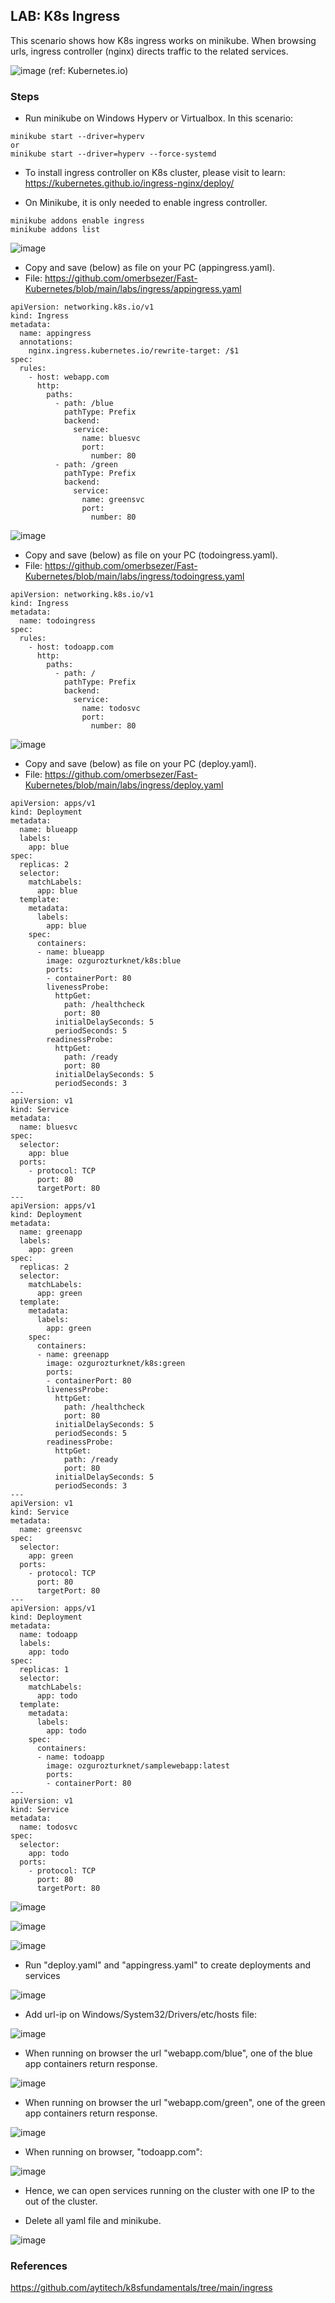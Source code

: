 ## LAB: K8s Ingress

This scenario shows how K8s ingress works on minikube. When browsing urls, ingress controller (nginx) directs traffic to the related services.

![image](https://user-images.githubusercontent.com/10358317/152985194-76a3cb57-70c4-438a-a714-eae7ef287d83.png) (ref: Kubernetes.io)

### Steps

- Run minikube on Windows Hyperv or Virtualbox. In this scenario:

```
minikube start --driver=hyperv
or
minikube start --driver=hyperv --force-systemd
```

- To install ingress controller on K8s cluster, please visit to learn: <https://kubernetes.github.io/ingress-nginx/deploy/>

- On Minikube, it is only needed to enable ingress controller.

```
minikube addons enable ingress
minikube addons list
```

![image](https://user-images.githubusercontent.com/10358317/152980050-9f59638e-22d2-4581-a045-0c4199cb0be1.png)

- Copy and save (below) as file on your PC (appingress.yaml).
- File: <https://github.com/omerbsezer/Fast-Kubernetes/blob/main/labs/ingress/appingress.yaml>

```
apiVersion: networking.k8s.io/v1
kind: Ingress
metadata:
  name: appingress
  annotations:
    nginx.ingress.kubernetes.io/rewrite-target: /$1
spec:
  rules:
    - host: webapp.com
      http:
        paths:
          - path: /blue
            pathType: Prefix
            backend:
              service:
                name: bluesvc
                port:
                  number: 80
          - path: /green
            pathType: Prefix
            backend:
              service:
                name: greensvc
                port:
                  number: 80
```

![image](https://user-images.githubusercontent.com/10358317/154954648-e730fbcd-4eb0-4a4c-a189-f1e9e118cdd0.png)

- Copy and save (below) as file on your PC (todoingress.yaml).
- File: <https://github.com/omerbsezer/Fast-Kubernetes/blob/main/labs/ingress/todoingress.yaml>

```
apiVersion: networking.k8s.io/v1
kind: Ingress
metadata:
  name: todoingress
spec:
  rules:
    - host: todoapp.com
      http:
        paths:
          - path: /
            pathType: Prefix
            backend:
              service:
                name: todosvc
                port:
                  number: 80
```

![image](https://user-images.githubusercontent.com/10358317/154954757-4e873d67-855b-4123-85ce-48b6acfc839e.png)

- Copy and save (below) as file on your PC (deploy.yaml).
- File: <https://github.com/omerbsezer/Fast-Kubernetes/blob/main/labs/ingress/deploy.yaml>

```
apiVersion: apps/v1
kind: Deployment
metadata:
  name: blueapp
  labels:
    app: blue
spec:
  replicas: 2
  selector:
    matchLabels:
      app: blue
  template:
    metadata:
      labels:
        app: blue
    spec:
      containers:
      - name: blueapp
        image: ozgurozturknet/k8s:blue
        ports:
        - containerPort: 80
        livenessProbe:
          httpGet:
            path: /healthcheck
            port: 80
          initialDelaySeconds: 5
          periodSeconds: 5
        readinessProbe:
          httpGet:
            path: /ready
            port: 80
          initialDelaySeconds: 5
          periodSeconds: 3
---
apiVersion: v1
kind: Service
metadata:
  name: bluesvc
spec:
  selector:
    app: blue
  ports:
    - protocol: TCP
      port: 80
      targetPort: 80
---
apiVersion: apps/v1
kind: Deployment
metadata:
  name: greenapp
  labels:
    app: green
spec:
  replicas: 2
  selector:
    matchLabels:
      app: green
  template:
    metadata:
      labels:
        app: green
    spec:
      containers:
      - name: greenapp
        image: ozgurozturknet/k8s:green
        ports:
        - containerPort: 80
        livenessProbe:
          httpGet:
            path: /healthcheck
            port: 80
          initialDelaySeconds: 5
          periodSeconds: 5
        readinessProbe:
          httpGet:
            path: /ready
            port: 80
          initialDelaySeconds: 5
          periodSeconds: 3
---
apiVersion: v1
kind: Service
metadata:
  name: greensvc
spec:
  selector:
    app: green
  ports:
    - protocol: TCP
      port: 80
      targetPort: 80
---
apiVersion: apps/v1
kind: Deployment
metadata:
  name: todoapp
  labels:
    app: todo
spec:
  replicas: 1
  selector:
    matchLabels:
      app: todo
  template:
    metadata:
      labels:
        app: todo
    spec:
      containers:
      - name: todoapp
        image: ozgurozturknet/samplewebapp:latest
        ports:
        - containerPort: 80
---
apiVersion: v1
kind: Service
metadata:
  name: todosvc
spec:
  selector:
    app: todo
  ports:
    - protocol: TCP
      port: 80
      targetPort: 80
```

![image](https://user-images.githubusercontent.com/10358317/154954983-850acd87-b475-48d4-8d37-d1fa081b8159.png)

![image](https://user-images.githubusercontent.com/10358317/154955115-0e23d6b7-4aa9-4409-8ec7-b658edfda34c.png)

![image](https://user-images.githubusercontent.com/10358317/154955180-ec54ee41-6b40-4d5d-a4e1-3c6ce885a57b.png)

- Run "deploy.yaml" and "appingress.yaml" to create deployments and services

![image](https://user-images.githubusercontent.com/10358317/152984112-aa3b03db-9e8f-4fb2-acf0-4b1150982f29.png)

- Add url-ip on Windows/System32/Drivers/etc/hosts file:

![image](https://user-images.githubusercontent.com/10358317/152983054-66993f34-0d4b-4381-8ae6-ec8441cb6366.png)

- When running on browser the url "webapp.com/blue", one of the blue app containers return response.

![image](https://user-images.githubusercontent.com/10358317/152982739-c86fac86-c0d6-465b-bc4e-391d4e56eb9f.png)

- When running on browser the url "webapp.com/green", one of the green app containers return response.

![image](https://user-images.githubusercontent.com/10358317/152983147-057503d0-d2f1-45a2-bc35-0117676a2abb.png)

- When running on browser, "todoapp.com":

![image](https://user-images.githubusercontent.com/10358317/152983854-c35588c1-170a-4d02-9573-0e712876bad2.png)

- Hence, we can open services running on the cluster with one IP to the out of the cluster.

- Delete all yaml file and minikube.

![image](https://user-images.githubusercontent.com/10358317/152985795-d69c713e-b6ae-417e-bf88-0f397ebdaaee.png)

### References

<https://github.com/aytitech/k8sfundamentals/tree/main/ingress>
